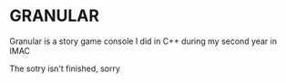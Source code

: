 # GRANULAR
Granular is a story game console I did in C++ during my second year in IMAC

The sotry isn't finished, sorry
